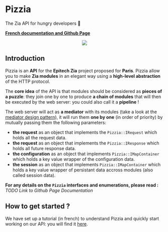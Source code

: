 # Pizzia
The Zia API for hungry developers :pizza:

**[French documentation and Github Page](https://thomfree.github.io/Pizzia/)**

<center><img src="https://i.imgur.com/kIxNCUr.png"/></center>

## Introduction
Pizzia is an **API** for the **Epitech Zia** project proposed for **Paris**. Pizzia allow you to make **Zia modules** in an elegant way using a **high-level abstraction** of the HTTP protocol.

The **core idea** of the API is that modules should be considered as **pieces of a puzzle**: they join one by one to produce **a chain of modules** that will then be executed by the web server: you could also call it a **pipeline** !

The web server will act as **a mediator** with its modules (take a look at the [mediator design pattern](https://en.wikipedia.org/wiki/Mediator_pattern)), it will run them **one by one** (in order of priority) by mutually passing them the following parameters:

- **the request** as an object that implements the `Pizzia::IRequest` which holds all the request data.
- **the request** as an object that implements the `Pizzia::IResponse` which holds all future response data.
- **the configuration** as an object that implements `Pizzia::IMapContainer` which holds a key value wrapper of the configuration data.
- **the session** as an object that implements `Pizzia::IMapContainer` which holds a key value wrapper of persistant data accross modules (also called session data).

**For any details on the ```Pizzia``` interfaces and enumerations, please read :**
*TODO*
*Link to Github Page Documentation*


## How to get started ?
We have set up a tutorial (in french) to understand Pizzia and quickly start working on our API: you will find it [here](https://thomfree.github.io/Pizzia/).
